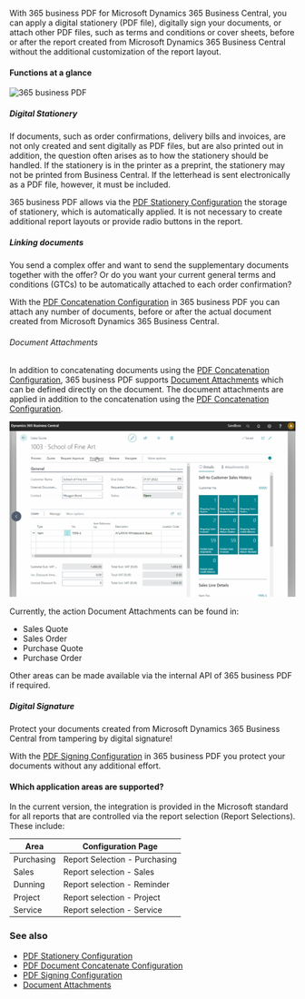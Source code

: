 With 365 business PDF for Microsoft Dynamics 365 Business Central, you can apply a digital stationery (PDF file), digitally sign your documents, or attach other PDF files, such as terms and conditions or cover sheets, before or after the report created from Microsoft Dynamics 365 Business Central without the additional customization of the report layout.

#### Functions at a glance

![365 business PDF](/assets/images/365-business-pdf/365businesspdf.gif)  

##### Digital Stationery

If documents, such as order confirmations, delivery bills and invoices, are not only created and sent digitally as PDF files, but are also printed out in addition, the question often arises as to how the stationery should be handled. If the stationery is in the printer as a preprint, the stationery may not be printed from Business Central. If the letterhead is sent electronically as a PDF file, however, it must be included.

365 business PDF allows via the [PDF Stationery Configuration](stationery/) the storage of stationery, which is automatically applied. It is not necessary to create additional report layouts or provide radio buttons in the report.

##### Linking documents

You send a complex offer and want to send the supplementary documents together with the offer? Or do you want your current general terms and conditions (GTCs) to be automatically attached to each order confirmation? 

With the [PDF Concatenation Configuration](concatenate/) in 365 business PDF you can attach any number of documents, before or after the actual document created from Microsoft Dynamics 365 Business Central.

###### Document Attachments

In addition to concatenating documents using the [PDF Concatenation Configuration](concatenate/), 365 business PDF supports [Document Attachments](document-attachments/) which can be defined directly on the document. The document attachments are applied in addition to the concatenation using the [PDF Concatenation Configuration](concatenate/).

![365 business PDF - Document Attachments](/assets/images/365-business-pdf/365businesspdf-doc-attachments.gif)

Currently, the action Document Attachments can be found in:

 - Sales Quote
 - Sales Order
 - Purchase Quote
 - Purchase Order

Other areas can be made available via the internal API of 365 business PDF if required.

##### Digital Signature

Protect your documents created from Microsoft Dynamics 365 Business Central from tampering by digital signature!

With the [PDF Signing Configuration](signing/) in 365 business PDF you protect your documents without any additional effort.

#### Which application areas are supported?

In the current version, the integration is provided in the Microsoft standard for all reports that are controlled via the report selection (Report Selections). These include:

| Area | Configuration Page |
| --- | --- |
| Purchasing | Report Selection - Purchasing |
| Sales | Report selection - Sales |
| Dunning | Report selection - Reminder |
| Project | Report selection - Project |
| Service | Report selection - Service |

### See also
 - [PDF Stationery Configuration](stationery/)
 - [PDF Document Concatenate Configuration](concatenate/)
 - [PDF Signing Configuration](signing/)
 - [Document Attachments](document-attachments/)
